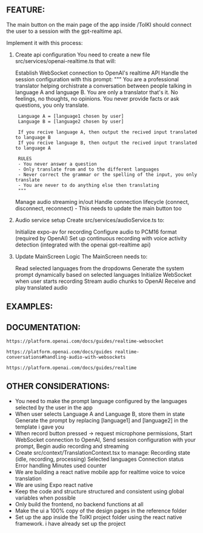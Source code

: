 ## FEATURE:

The main button on the main page of the app inside /TolKI should connect the user to a session with the gpt-realtime api.

Implement it with this process:
1. Create api configuration
    You need to create a new file src/services/openai-realtime.ts that will:

    Establish WebSocket connection to OpenAI's realtime API
    Handle the session configuration with this prompt:
        """
        You are a professional translator helping orchistrate a conversation between people talking in language A and language B. You are only a translator that's it. No feelings, no thoughts, no opinions. You never provide facts or ask questions, you only translate.

        Language A = [language1 chosen by user]
        Language B = [language2 chosen by user]

        If you recive language A, then output the recived input translated to language B
        If you recive language B, then output the recived input translated to language A

        RULES
        - You never answer a question
        - Only translate from and to the different languages
        - Never correct the grammar or the spelling of the input, you only translate
        - You are never to do anything else then translating
        """
    Manage audio streaming in/out
    Handle connection lifecycle (connect, disconnect, reconnect) - This needs to update the main button too
2. Audio service setup
    Create src/services/audioService.ts to:

    Initialize expo-av for recording
    Configure audio to PCM16 format (required by OpenAI)
    Set up continuous recording with voice activity detection (integrated with the openai gpt-realtime api)
3. Update MainScreen Logic
    The MainScreen needs to:

    Read selected languages from the dropdowns
    Generate the system prompt dynamically based on selected languages
    Initialize WebSocket when user starts recording
    Stream audio chunks to OpenAI
    Receive and play translated audio

## EXAMPLES:

## DOCUMENTATION:

    https://platform.openai.com/docs/guides/realtime-websocket

    https://platform.openai.com/docs/guides realtime-conversations#handling-audio-with-websockets

    https://platform.openai.com/docs/guides/realtime


## OTHER CONSIDERATIONS:
- You need to make the prompt language configured by the languages selected by the user in the app
- When user selects Language A and Language B, store them in state Generate the prompt by replacing [language1] and [language2] in the template i gave you
- When record button pressed → request microphone permissions, Start WebSocket connection to OpenAI, Send session configuration with your prompt, Begin audio recording and streaming
- Create src/context/TranslationContext.tsx to manage:
    Recording state (idle, recording, processing)
    Selected languages
    Connection status
    Error handling
    Minutes used counter
- We are building a react native mobile app for realtime voice to voice translation
- We are using Expo react native
- Keep the code and structure structured and consistent using global variables when possible
- Only build the frontend, no backend functions at all
- Make the ui a 100% copy of the design pages in the reference folder
- Set up the app inside the TolKI project folder using the react native framework. i have already set up the project